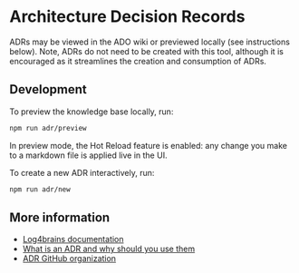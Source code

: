 # Architecture Decision Records

ADRs may be viewed in the ADO wiki or previewed locally (see instructions below). Note, ADRs do not need to be created with this tool, although it is encouraged as it streamlines the creation and consumption of ADRs.

## Development

To preview the knowledge base locally, run:

```bash
npm run adr/preview
```

In preview mode, the Hot Reload feature is enabled: any change you make to a markdown file is applied live in the UI.

To create a new ADR interactively, run:

```bash
npm run adr/new
```

## More information

- [Log4brains documentation](https://github.com/thomvaill/log4brains/tree/develop#readme)
- [What is an ADR and why should you use them](https://github.com/thomvaill/log4brains/tree/develop#-what-is-an-adr-and-why-should-you-use-them)
- [ADR GitHub organization](https://adr.github.io/)
